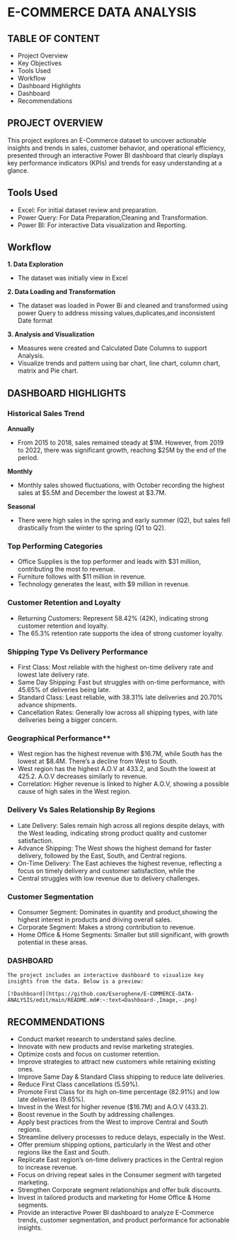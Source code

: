 # E-COMMERCE DATA ANALYSIS

## TABLE OF CONTENT
- Project Overview
- Key Objectives
- Tools Used
- Workflow
- Dashboard Highlights
- Dashboard
- Recommendations

## PROJECT OVERVIEW
This project explores an E-Commerce dataset to uncover actionable insights and trends in sales, customer behavior, and operational efficiency, presented through an interactive Power BI dashboard that clearly displays key performance indicators (KPIs) and trends for easy understanding at a glance.

 ## Tools Used
 
 - Excel: For initial dataset review and preparation.
 - Power Query: For Data Preparation,Cleaning and Transformation.
 - Power BI: For interactive Data visualization and Reporting.

## Workflow
**1. Data Exploration**
- The dataset was initially view in Excel

**2. Data Loading and Transformation**
- The dataset was loaded in Power Bi and cleaned and transformed using power Query to address missing values,duplicates,and inconsistent Date format

**3. Analysis and Visualization**
- Measures were created and Calculated Date Columns to support Analysis.
- Visualize trends and pattern using bar chart, line chart, column chart, matrix and Pie chart.

## DASHBOARD HIGHLIGHTS
### Historical Sales Trend
  **Annually**
 - From 2015 to 2018, sales remained steady at $1M. However, from 2019 to 2022, there was significant growth, reaching $25M by the end of the period.

 **Monthly**
- Monthly sales showed fluctuations, with October recording the highest sales at $5.5M and December the lowest at $3.7M.

**Seasonal**
- There were high sales in the spring and early summer (Q2), but sales fell drastically from the winter to the spring (Q1 to Q2).

 
### Top Performing Categories
	
  - Office Supplies is the top performer and leads with $31 million, contributing the most to revenue.
  - Furniture follows with $11 million in revenue.
  - Technology generates the least, with $9 million in revenue.
 
### Customer Retention and Loyalty

 - Returning Customers: Represent 58.42% (42K), indicating strong customer retention and loyalty.
 - The 65.3% retention rate supports the idea of strong customer loyalty.

 ### Shipping Type Vs Delivery Performance
 
  - First Class: Most reliable with the highest on-time delivery rate and lowest late delivery rate.
  - Same Day Shipping: Fast but struggles with on-time performance, with 45.65% of deliveries being late.
  - Standard Class: Least reliable, with 38.31% late deliveries and 20.70% advance shipments.
  - Cancellation Rates: Generally low across all shipping types, with late deliveries being a bigger concern.

### Geographical Performance**

- West region has the highest revenue with $16.7M, while South has the lowest at $8.4M. There’s a decline from West to South.
- West region has the highest A.O.V at 433.2, and South the lowest at 425.2. A.O.V decreases similarly to revenue.
- Correlation: Higher revenue is linked to higher A.O.V, showing a possible cause of high sales in the West region.

### Delivery Vs Sales Relationship By Regions
 
- Late Delivery: Sales remain high across all regions despite delays, with the West leading, indicating strong product quality and 
customer satisfaction.
- Advance Shipping: The West shows the highest demand for faster delivery, followed by the East, South, and Central regions.
- On-Time Delivery: The East achieves the highest revenue, reflecting a focus on timely delivery and customer satisfaction, while the 
- Central struggles with low revenue due to delivery challenges.
		
### Customer Segmentation

- Consumer Segment: Dominates in quantity and product,showing the highest interest in products and  driving overall sales.
- Corporate Segment: Makes a strong contribution to revenue.
- Home Office & Home Segments: Smaller but still significant, with growth potential in these areas.

### DASHBOARD

    The project includes an interactive dashboard to visualize key insights from the data. Below is a preview:

    [!Dashboard](https://github.com/Eseroghene/E-COMMERCE-DATA-ANALYSIS/edit/main/README.md#:~:text=Dashboard-,Image,-.png)

## RECOMMENDATIONS

- Conduct market research to understand sales decline.
- Innovate with new products and revise marketing strategies.
- Optimize costs and focus on customer retention.
- Improve strategies to attract new customers while retaining existing ones.
- Improve Same Day & Standard Class shipping to reduce late deliveries.
- Reduce First Class cancellations (5.59%).
- Promote First Class for its high on-time percentage (82.91%) and low late deliveries (9.65%).
- Invest in the West for higher revenue ($16.7M) and A.O.V (433.2).
- Boost revenue in the South by addressing challenges.
- Apply best practices from the West to improve Central and South regions.
- Streamline delivery processes to reduce delays, especially in the West.
- Offer premium shipping options, particularly in the West and other regions like the East and South.
- Replicate East region’s on-time delivery practices in the Central region to increase revenue.
- Focus on driving repeat sales in the Consumer segment with targeted marketing.
- Strengthen Corporate segment relationships and offer bulk discounts.
- Invest in tailored products and marketing for Home Office & Home segments.
- Provide an interactive Power BI dashboard to analyze E-Commerce trends, customer segmentation, and product performance for actionable insights.
  
		
